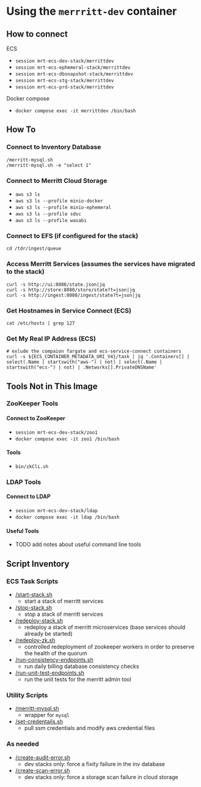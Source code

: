 # Using the `merrritt-dev` container

## How to connect

ECS
- `session mrt-ecs-dev-stack/merrittdev`
- `session mrt-ecs-ephemeral-stack/merrittdev`
- `session mrt-ecs-dbsnapshot-stack/merrittdev`
- `session mrt-ecs-stg-stack/merrittdev`
- `session mrt-ecs-prd-stack/merrittdev`

Docker compose
- `docker compose exec -it merrittdev /bin/bash`

## How To

### Connect to Inventory Database

```
/merritt-mysql.sh 
/merritt-mysql.sh -e "select 1"
```

### Connect to Merritt Cloud Storage

- `aws s3 ls`
- `aws s3 ls --profile minio-docker`
- `aws s3 ls --profile minio-ephemeral`
- `aws s3 ls --profile sdsc`
- `aws s3 ls --profile wasabi`

### Connect to EFS (if configured for the stack)

```
cd /tdr/ingest/queue
```

### Access Merritt Services (assumes the services have migrated to the stack)

```
curl -s http://ui:8086/state.json|jq
curl -s http://store:8080/store/state?t=json|jq
curl -s http://ingest:8080/ingest/state?t=json|jq
```

### Get Hostnames in Service Connect (ECS)

```
cat /etc/hosts | grep 127
```

### Get My Real IP Address (ECS)

```
# exlude the compaion fargate and ecs-service-connect containers
curl -s ${ECS_CONTAINER_METADATA_URI_V4}/task | jq '.Containers[] | select(.Name | startswith("aws-") | not) | select(.Name | startswith("ecs-") | not) | .Networks[].PrivateDNSName'
```

## Tools Not in This Image

### ZooKeeper Tools 

#### Connect to ZooKeeper
- `session mrt-ecs-dev-stack/zoo1`
- `docker compose exec -it zoo1 /bin/bash`

#### Tools
- `bin/zkCli.sh`

### LDAP Tools 

#### Connect to LDAP
- `session mrt-ecs-dev-stack/ldap`
- `docker compose exec -it ldap /bin/bash`

#### Useful Tools
- TODO add notes about useful command line tools


## Script Inventory

### ECS Task Scripts
- [/start-stack.sh](scripts/start-stack.sh)
  - start a stack of merritt services
- [/stop-stack.sh](scripts/stop-stack.sh)
  - stop a stack of merritt services
- [/redeploy-stack.sh](scripts/redeploy-stack.sh)
  - redeploy a stack of merritt microservices (base services should already be started)
- [/redeploy-zk.sh](scripts/redeploy-zk.sh)
  - controlled redeployment of zookeeper workers in order to preserve the health of the quorum
- [/run-consistency-endpoints.sh](scripts/run-consistency-endpoints.sh)
  - run daily billing database consistency checks
- [/run-unit-test-endpoints.sh](scripts/run-unit-test-endpoints.sh)
  - run the unit tests for the merritt admin tool

### Utility Scripts
- [/merritt-mysql.sh](scripts/merritt-mysql.sh)
  - wrapper for `mysql`
- [/set-credentails.sh](scripts/set-credentials.sh)
  - pull ssm credentials and modify aws credential files

### As needed
- [/create-audit-error.sh](scripts/create-audit-error.sh)
  - dev stacks only: force a fixity failure in the inv database
- [/create-scan-error.sh](scripts/create-scan-error.sh)
  - dev stacks only: force a storage scan failure in cloud storage